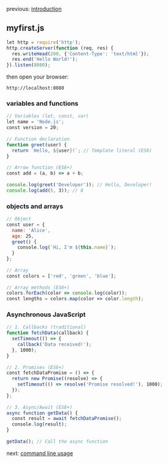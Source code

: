 previous: [introduction](introduction.md)
## myfirst.js
```js
let http = require('http');  
http.createServer(function (req, res) {  
  res.writeHead(200, {'Content-Type': 'text/html'});  
  res.end('Hello World!');  
}).listen(8080);
```

then open your browser:
```
http://localhost:8080
```

### variables and functions
```js
// Variables (let, const, var)  
let name = 'Node.js';  
const version = 20;  
  
// Function declaration  
function greet(user) {  
  return `Hello, ${user}!`; // Template literal (ES6)  
}  
  
// Arrow function (ES6+)  
const add = (a, b) => a + b;  
  
console.log(greet('Developer')); // Hello, Developer!  
console.log(add(5, 3)); // 8
```

### objects and arrays
```js
// Object  
const user = {  
  name: 'Alice',  
  age: 25,  
  greet() {  
    console.log(`Hi, I'm ${this.name}`);  
  }  
};  
  
// Array  
const colors = ['red', 'green', 'blue'];  
  
// Array methods (ES6+)  
colors.forEach(color => console.log(color));  
const lengths = colors.map(color => color.length);
```

### Asynchronous JavaScript
```js
// 1. Callbacks (traditional)  
function fetchData(callback) {  
  setTimeout(() => {  
    callback('Data received!');  
  }, 1000);  
}  
  
// 2. Promises (ES6+)  
const fetchDataPromise = () => {  
  return new Promise((resolve) => {  
    setTimeout(() => resolve('Promise resolved!'), 1000);  
  });  
};  
  
// 3. Async/Await (ES8+)  
async function getData() {  
  const result = await fetchDataPromise();  
  console.log(result);  
}  
  
getData(); // Call the async function
```

next: [command line usage](command_line_usage.md)